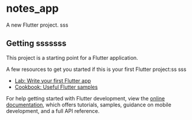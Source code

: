# notes_app

A new Flutter project.
sss
## Getting sssssss

This project is a starting point for a Flutter application.

A few resources to get you started if this is your first Flutter project:ss
sss
- [Lab: Write your first Flutter app](https://docs.flutter.dev/get-started/codelab)
- [Cookbook: Useful Flutter samples](https://docs.flutter.dev/cookbook)

For help getting started with Flutter development, view the
[online documentation](https://docs.flutter.dev/), which offers tutorials,
samples, guidance on mobile development, and a full API reference.
